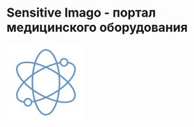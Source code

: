 # Sensitive Imago - портал медицинского оборудования

![Scheme](/Media/favicons/apple-touch-icon.png)
